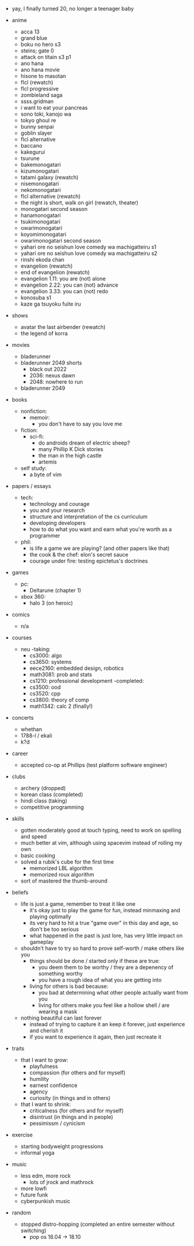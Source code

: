 - yay, I finally turned 20, no longer a teenager baby

- anime
    - acca 13
    - grand blue
    - boku no hero s3
    - steins; gate 0
    - attack on titain s3 p1
    - ano hana
    - ano hana movie
    - hisone to masotan
    - flcl (rewatch)
    - flcl progressive
    - zombieland saga
    - ssss.gridman
    - i want to eat your pancreas
    - sono toki, kanojo wa
    - tokyo ghoul re 
    - bunny senpai
    - goblin slayer
    - flcl alternative 
    - baccano
    - kakegurui
    - tsurune
    - bakemonogatari 
    - kizumonogatari
    - tatami galaxy (rewatch)
    - nisemonogatari
    - nekomonogatari
    - flcl alternative (rewatch)
    - the night is short, walk on girl (rewatch, theater)
    - monogatari second season
    - hanamonogatari
    - tsukimonogatari
    - owarimonogatari
    - koyomimonogatari
    - owarimonogatari second season
    - yahari ore no seishun love comedy wa machigatteiru s1
    - yahari ore no seishun love comedy wa machigatteiru s2
    - rinshi ekoda chan
    - evangelion (rewatch)
    - end of evangelion (rewatch)
    - evangelion 1.11: you are (not) alone
    - evangelion 2.22: you can (not) advance
    - evangelion 3.33: you can (not) redo
    - konosuba s1
    - kaze ga tsuyoku fuite iru
- shows
    - avatar the last airbender (rewatch)
    - the legend of korra
- movies
    - bladerunner 
    - bladerunner 2049 shorts
      - black out 2022
      - 2036: nexus dawn
      - 2048: nowhere to run
    - bladerunner 2049
- books
    - nonfiction:
      - memoir:
        - you don't have to say you love me
    - fiction:
      - sci-fi:
        - do androids dream of electric sheep? 
        - many Phillip K Dick stories
        - the man in the high castle
        - artemis
    - self study:
      - a byte of vim
- papers / essays
  - tech:
    - technology and courage
    - you and your research
    - structure and interpretation of the cs curriculum
    - developing developers
    - how to do what you want and earn what you're worth as a programmer
  - phil:
    - is life a game we are playing? (and other papers like that)
    - the cook & the chef: elon's secret sauce
    - courage under fire: testing epictetus's doctrines 
- games 
    - pc:
      - Deltarune (chapter 1) 
    - xbox 360:
      - halo 3 (on heroic)
- comics
    - n/a
- courses
    - neu
      -taking:
        - cs3000: algo
        - cs3650: systems
        - eece2160: embedded design, robotics
        - math3081: prob and stats
        - cs1210: professional development
      -completed:
        - cs3500: ood
        - cs3520: cpp
        - cs3800: theory of comp
        - math1342: calc 2 (finally!)
- concerts
    - whethan
    - 1788-l / ekali
    - k?d
- career
    - accepted co-op at Phillips (test platform software engineer)
- clubs
    - archery (dropped)
    - korean class (completed)
    - hindi class (taking)
    - competitive programming
- skills
    - gotten moderately good at touch typing, need to work on spelling and speed
    - much better at vim, although using spacevim instead of rolling my own
    - basic cooking
    - solved a rubik's cube for the first time
      - memorized LBL algorithm
      - memorized roux algorithm
    - sort of mastered the thumb-around
- beliefs
  - life is just a game, remember to treat it like one
    - it's okay just to play the game for fun, instead minmaxing and playing optimally
    - its very hard to hit a true "game over" in this day and age, so don't be too serious
    - what happened in the past is just lore, has very little impact on gameplay
  - shouldn't have to try so hard to prove self-worth / make others like you
    - things should be done / started only if these are true:
      - you deem them to be worthy / they are a depenency of something worthy
      - you have a rough idea of what you are getting into
    - living for others is bad because:
      - you bad at determining what other people actually want from you
      - living for others make you feel like a hollow shell / are wearing a mask
  - nothing beautiful can last forever
    - instead of trying to capture it an keep it forever, just experience and cherish it
    - if you want to experience it again, then just recreate it
- traits
  - that I want to grow:
    - playfulness
    - compassion (for others and for myself)
    - humility
    - earnest confidence
    - agency
    - curiosity (in things and in others)
  - that I want to shrink:
    - criticalness (for others and for myself)
    - disintrust (in things and in people) 
    - pessimissm / cynicism 
- exercise
  - starting bodyweight progressions
  - informal yoga
- music
    - less edm, more rock
        - lots of jrock and mathrock
    - more lowfi 
    - future funk 
    - cyberpunkish music 
- random
  - stopped distro-hopping (completed an entire semester without switching)
      - pop os 18.04 -> 18.10
